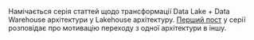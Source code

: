 Намічається серія статтей щодо трансформації Data Lake + Data Warehouse архітектури у Lakehouse архітектуру. [Перший пост](https://medium.com/claimsforce/lakehouse-the-journey-unifying-data-lake-and-data-warehouse-bef7629c143a) у серії розповідає про мотивацію переходу з одної архітектури в іншу.